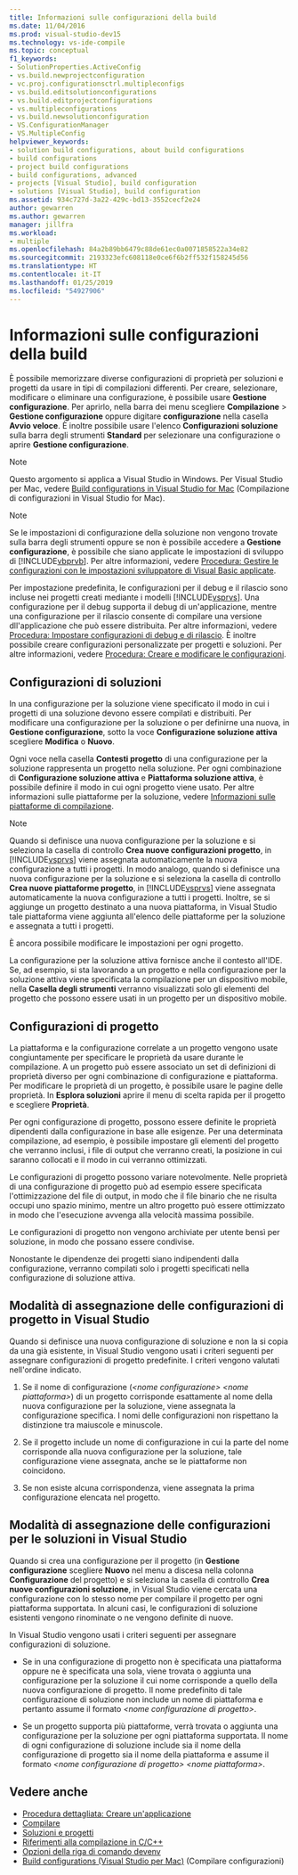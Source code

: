 ```yaml
---
title: Informazioni sulle configurazioni della build
ms.date: 11/04/2016
ms.prod: visual-studio-dev15
ms.technology: vs-ide-compile
ms.topic: conceptual
f1_keywords:
- SolutionProperties.ActiveConfig
- vs.build.newprojectconfiguration
- vc.proj.configurationsctrl.multipleconfigs
- vs.build.editsolutionconfigurations
- vs.build.editprojectconfigurations
- vs.multipleconfigurations
- vs.build.newsolutionconfiguration
- VS.ConfigurationManager
- VS.MultipleConfig
helpviewer_keywords:
- solution build configurations, about build configurations
- build configurations
- project build configurations
- build configurations, advanced
- projects [Visual Studio], build configuration
- solutions [Visual Studio], build configuration
ms.assetid: 934c727d-3a22-429c-bd13-3552cecf2e24
author: gewarren
ms.author: gewarren
manager: jillfra
ms.workload:
- multiple
ms.openlocfilehash: 84a2b89bb6479c88de61ec0a0071858522a34e82
ms.sourcegitcommit: 2193323efc608118e0ce6f6b2ff532f158245d56
ms.translationtype: HT
ms.contentlocale: it-IT
ms.lasthandoff: 01/25/2019
ms.locfileid: "54927906"
---
```

# <a name="understand-build-configurations"></a>Informazioni sulle configurazioni della build

È possibile memorizzare diverse configurazioni di proprietà per soluzioni e progetti da usare in tipi di compilazioni differenti. Per creare, selezionare, modificare o eliminare una configurazione, è possibile usare **Gestione configurazione**. Per aprirlo, nella barra dei menu scegliere **Compilazione** > **Gestione configurazione** oppure digitare **configurazione** nella casella **Avvio veloce**. È inoltre possibile usare l'elenco **Configurazioni soluzione** sulla barra degli strumenti **Standard** per selezionare una configurazione o aprire **Gestione configurazione**.

> [!NOTE]
> Questo argomento si applica a Visual Studio in Windows. Per Visual Studio per Mac, vedere [Build configurations in Visual Studio for Mac](/visualstudio/mac/configurations) (Compilazione di configurazioni in Visual Studio for Mac).

> [!NOTE]
> Se le impostazioni di configurazione della soluzione non vengono trovate sulla barra degli strumenti oppure se non è possibile accedere a **Gestione configurazione**, è possibile che siano applicate le impostazioni di sviluppo di [!INCLUDE[vbprvb](../code-quality/includes/vbprvb_md.md)]. Per altre informazioni, vedere [Procedura: Gestire le configurazioni con le impostazioni sviluppatore di Visual Basic applicate](../ide/how-to-manage-build-configurations-with-visual-basic-developer-settings-applied.md).

Per impostazione predefinita, le configurazioni per il debug e il rilascio sono incluse nei progetti creati mediante i modelli [!INCLUDE[vsprvs](../code-quality/includes/vsprvs_md.md)]. Una configurazione per il debug supporta il debug di un'applicazione, mentre una configurazione per il rilascio consente di compilare una versione dll'applicazione che può essere distribuita. Per altre informazioni, vedere [Procedura: Impostare configurazioni di debug e di rilascio](../debugger/how-to-set-debug-and-release-configurations.md). È inoltre possibile creare configurazioni personalizzate per progetti e soluzioni. Per altre informazioni, vedere [Procedura: Creare e modificare le configurazioni](../ide/how-to-create-and-edit-configurations.md).

## <a name="solution-configurations"></a>Configurazioni di soluzioni

In una configurazione per la soluzione viene specificato il modo in cui i progetti di una soluzione devono essere compilati e distribuiti. Per modificare una configurazione per la soluzione o per definirne una nuova, in **Gestione configurazione**, sotto la voce **Configurazione soluzione attiva** scegliere **Modifica** o **Nuovo**.

Ogni voce nella casella **Contesti progetto** di una configurazione per la soluzione rappresenta un progetto nella soluzione. Per ogni combinazione di **Configurazione soluzione attiva** e **Piattaforma soluzione attiva**, è possibile definire il modo in cui ogni progetto viene usato. Per altre informazioni sulle piattaforme per la soluzione, vedere [Informazioni sulle piattaforme di compilazione](../ide/understanding-build-platforms.md).

> [!NOTE]
> Quando si definisce una nuova configurazione per la soluzione e si seleziona la casella di controllo **Crea nuove configurazioni progetto**, in [!INCLUDE[vsprvs](../code-quality/includes/vsprvs_md.md)] viene assegnata automaticamente la nuova configurazione a tutti i progetti. In modo analogo, quando si definisce una nuova configurazione per la soluzione e si seleziona la casella di controllo **Crea nuove piattaforme progetto**, in [!INCLUDE[vsprvs](../code-quality/includes/vsprvs_md.md)] viene assegnata automaticamente la nuova configurazione a tutti i progetti. Inoltre, se si aggiunge un progetto destinato a una nuova piattaforma, in Visual Studio tale piattaforma viene aggiunta all'elenco delle piattaforme per la soluzione e assegnata a tutti i progetti.
>
> È ancora possibile modificare le impostazioni per ogni progetto.

La configurazione per la soluzione attiva fornisce anche il contesto all'IDE. Se, ad esempio, si sta lavorando a un progetto e nella configurazione per la soluzione attiva viene specificata la compilazione per un dispositivo mobile, nella **Casella degli strumenti** verranno visualizzati solo gli elementi del progetto che possono essere usati in un progetto per un dispositivo mobile.

## <a name="project-configurations"></a>Configurazioni di progetto
 La piattaforma e la configurazione correlate a un progetto vengono usate congiuntamente per specificare le proprietà da usare durante le compilazione. A un progetto può essere associato un set di definizioni di proprietà diverso per ogni combinazione di configurazione e piattaforma. Per modificare le proprietà di un progetto, è possibile usare le pagine delle proprietà. In **Esplora soluzioni** aprire il menu di scelta rapida per il progetto e scegliere **Proprietà**.

 Per ogni configurazione di progetto, possono essere definite le proprietà dipendenti dalla configurazione in base alle esigenze. Per una determinata compilazione, ad esempio, è possibile impostare gli elementi del progetto che verranno inclusi, i file di output che verranno creati, la posizione in cui saranno collocati e il modo in cui verranno ottimizzati.

 Le configurazioni di progetto possono variare notevolmente. Nelle proprietà di una configurazione di progetto può ad esempio essere specificata l'ottimizzazione del file di output, in modo che il file binario che ne risulta occupi uno spazio minimo, mentre un altro progetto può essere ottimizzato in modo che l'esecuzione avvenga alla velocità massima possibile.

 Le configurazioni di progetto non vengono archiviate per utente bensì per soluzione, in modo che possano essere condivise.

 Nonostante le dipendenze dei progetti siano indipendenti dalla configurazione, verranno compilati solo i progetti specificati nella configurazione di soluzione attiva.

## <a name="how-visual-studio-assigns-project-configurations"></a>Modalità di assegnazione delle configurazioni di progetto in Visual Studio
 Quando si definisce una nuova configurazione di soluzione e non la si copia da una già esistente, in Visual Studio vengono usati i criteri seguenti per assegnare configurazioni di progetto predefinite. I criteri vengono valutati nell'ordine indicato.

1.  Se il nome di configurazione (*\<nome configurazione> \<nome piattaforma>*) di un progetto corrisponde esattamente al nome della nuova configurazione per la soluzione, viene assegnata la configurazione specifica. I nomi delle configurazioni non rispettano la distinzione tra maiuscole e minuscole.

2.  Se il progetto include un nome di configurazione in cui la parte del nome corrisponde alla nuova configurazione per la soluzione, tale configurazione viene assegnata, anche se le piattaforme non coincidono.

3.  Se non esiste alcuna corrispondenza, viene assegnata la prima configurazione elencata nel progetto.

## <a name="how-visual-studio-assigns-solution-configurations"></a>Modalità di assegnazione delle configurazioni per le soluzioni in Visual Studio
 Quando si crea una configurazione per il progetto (in **Gestione configurazione** scegliere **Nuovo** nel menu a discesa nella colonna **Configurazione** del progetto) e si seleziona la casella di controllo **Crea nuove configurazioni soluzione**, in Visual Studio viene cercata una configurazione con lo stesso nome per compilare il progetto per ogni piattaforma supportata. In alcuni casi, le configurazioni di soluzione esistenti vengono rinominate o ne vengono definite di nuove.

 In Visual Studio vengono usati i criteri seguenti per assegnare configurazioni di soluzione.

-   Se in una configurazione di progetto non è specificata una piattaforma oppure ne è specificata una sola, viene trovata o aggiunta una configurazione per la soluzione il cui nome corrisponde a quello della nuova configurazione di progetto. Il nome predefinito di tale configurazione di soluzione non include un nome di piattaforma e pertanto assume il formato *\<nome configurazione di progetto>*.

-   Se un progetto supporta più piattaforme, verrà trovata o aggiunta una configurazione per la soluzione per ogni piattaforma supportata. Il nome di ogni configurazione di soluzione include sia il nome della configurazione di progetto sia il nome della piattaforma e assume il formato *\<nome configurazione di progetto> \<nome piattaforma>*.

## <a name="see-also"></a>Vedere anche

- [Procedura dettagliata: Creare un'applicazione](../ide/walkthrough-building-an-application.md)
- [Compilare](../ide/compiling-and-building-in-visual-studio.md)
- [Soluzioni e progetti](../ide/solutions-and-projects-in-visual-studio.md)
- [Riferimenti alla compilazione in C/C++](/cpp/build/reference/c-cpp-building-reference)
- [Opzioni della riga di comando devenv](../ide/reference/devenv-command-line-switches.md)
- [Build configurations (Visual Studio per Mac)](/visualstudio/mac/configurations) (Compilare configurazioni)